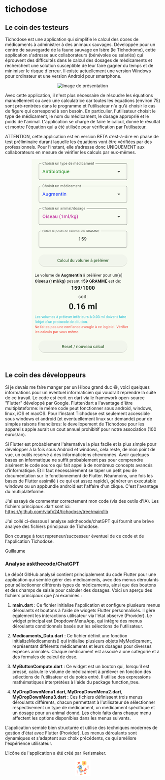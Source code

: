 # tichodose
## Le coin des testeurs

<p>Tichodose est une application qui simplifie le calcul des doses de médicaments à administrer à des animaux sauvages. Développée pour un centre de sauvegarde de la faune sauvage en Isère (le Tichodrome), cette application s'adresse aux collaborateurs (bénévoles ou salariés) qui éprouvent des difficultés dans le calcul des dosages de médicaments et recherchent une solution susceptible de leur faire gagner du temps et de minimiser le risque d'erreur. Il existe actuellement une version Windows pour ordinateur et une version Android pour smartphone.  <p>  

<p align="center">
<img src="https://github.com/viafx24/tichodose/blob/main/images/DALL%C2%B7E%202024-09-01%2010.41.51%20-%20A%20m.png" alt="Image de présentation" width="50%">
</p>

<p>Avec cette application, il n'est plus nécessaire de résoudre les équations manuellement ou avec une calculatrice car toutes les équations (environ 75) sont pré-rentrées dans le programme et l'utilisateur n'a qu'à choisir le cas de figure qui correspond à son besoin. En particulier, l'utilisateur choisit le type de médicament, le nom du médicament, le dosage approprié et le poids de l'animal. L'application se charge de faire le calcul, donne le résultat et montre l'équation qui a été utilisée pour vérification par l’utilisateur.<p>
	
<p>ATTENTION, cette application est en version BETA c’est-à-dire en phase de test préliminaire durant laquelle les équations vont être vérifiées par des professionnels. Pour l’instant, elle s’adresse donc UNIQUEMENT aux collaborateurs en mesure de vérifier les calculs par eux-mêmes.<p>

<p align="center">
  <img src="https://github.com/viafx24/tichodose/blob/main/images/Capture_4.png" alt="capture d'écran">
</p>

## Le coin des développeurs

Si je devais me faire manger par un Hibou grand duc :smile:, voici quelques informations pour un eventuel informaticien qui voudrait reprendre la suite de ce travail. Le code est écrit en dart via le framework open-source "Flutter" développé par Google. Flutter/dart a l'avantage d'être multiplateforme: le même code peut fonctionner sous android, windows, linux, iOS et macOS. Pour l'instant Tichodose est seulement accessible sous windows et android (et eventuellement linux sur demande) pour de simples raisons financières: le devellopement de Tichodose pour les appareils apple aurait un cout annuel prohibitif pour notre association (100 euros/an).

Si Flutter est probablement l'alternative la plus facile et la plus simple pour développer à la fois sous Android et windows, cela reste, de mon point de vue, un outils reservé à des informaticiens chevronnés. Avoir quelques bases en informatique ne suffit probablement pas pour comprendre aisément le code source qui fait appel à de nombreux concepts avancés d'informatique. Et il faut nécessairement se taper un petit peu de documentation sur le fonctionnement de Flutter. Néanmoins, une fois les bases de Flutter assimilé ( ce qui est assez rapide), générer un executable windows ou un appbundle android est l'affaire d'un clique. C'est l'avantage du mutliplateforme. 

J'ai essayé de commenter correctement mon code (via des outils d'IA). Les fichiers principaux .dart sont ici: https://github.com/viafx24/tichodose/tree/main/lib

J'ai collé ci-dessous l'analyse askthecode/chatGPT qui fournit une brève analyse des fichiers principaux de Tichodose. 

Bon courage à tout repreneur/successeur éventuel de ce code et de l'application Tichodose.

Guillaume

### Analyse askthecode/ChatGPT

Le dépôt GitHub analysé contient principalement du code Flutter pour une application qui semble gérer des médicaments, avec des menus déroulants pour sélectionner différents types de médicaments, ainsi que des boutons et des champs de saisie pour calculer des dosages. Voici un aperçu des fichiers principaux que j'ai examinés :

1. **main.dart** : Ce fichier initialise l'application et configure plusieurs menus déroulants et boutons à l'aide de widgets Flutter personnalisés. Il gère également les interactions utilisateur via l'état observé (Provider). Le widget principal est DropdownMenuApp, qui intègre des menus déroulants conditionnels basés sur les sélections de l'utilisateur.
 
2. **Medicaments_Data.dart** : Ce fichier définit une fonction initializeMedicaments() qui initialise plusieurs objets MyMedicament, représentant différents médicaments et leurs dosages pour diverses espèces animales. Chaque médicament est associé à une catégorie et à des formules de calcul de dose.
 
3. **MyButtonCompute.dart** : Ce widget est un bouton qui, lorsqu'il est pressé, calcule le volume de médicament à prélever en fonction des sélections de l'utilisateur et du poids entré. Il utilise des expressions mathématiques interprétées à l'aide du package function_tree.
 
4. **MyDropDownMenu1.dart, MyDropDownMenu2.dart, MyDropDownMenu3.dart** : Ces fichiers définissent trois menus déroulants différents, chacun permettant à l'utilisateur de sélectionner respectivement un type de médicament, un médicament spécifique et un dosage pour un animal donné. Les choix faits dans chaque menu affectent les options disponibles dans les menus suivants.
 
L'application semble bien structurée et utilise des techniques modernes de gestion d'état avec Flutter (Provider). Les menus déroulants sont dynamiques et s'adaptent aux choix précédents, ce qui améliore l'expérience utilisateur.

L'icône de l'application a été créé par Kerismaker.
<p align="center">
<img src="https://github.com/viafx24/tichodose/blob/main/images/playstore.png" alt="Icône de l'application" width="10%">
</p>

